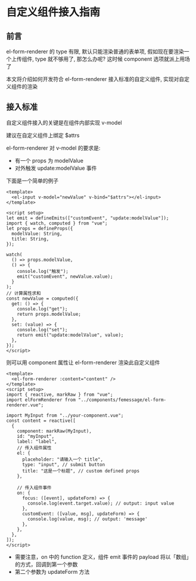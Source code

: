 # 自定义组件接入指南

## 前言

el-form-renderer 的 type 有限, 默认只能渲染普通的表单项, 假如现在要渲染一个上传组件, type 就不够用了, 那怎么办呢? 这时候 component 选项就派上用场了

本文将介绍如何开发符合 el-form-renderer 接入标准的自定义组件, 实现对自定义组件的渲染

## 接入标准

自定义组件接入的关键是在组件内部实现 v-model

建议在自定义组件上绑定 $attrs

el-form-renderer 对 v-model 的要求是:
+ 有一个 props 为 modelValue
+ 对外触发 update:modelValue 事件

下面是一个简单的例子

```JS
<template>
  <el-input v-model="newValue" v-bind="$attrs"></el-input>
</template>

<script setup>
let emit = defineEmits(["customEvent", "update:modelValue"]);
import { watch, computed } from "vue";
let props = defineProps({
  modelValue: String,
  title: String,
});

watch(
  () => props.modelValue,
  () => {
    console.log("触发");
    emit("customEvent", newValue.value);
  }
);
// 计算属性求和
const newValue = computed({
  get: () => {
    console.log("get");
    return props.modelValue;
  },
  set: (value) => {
    console.log("set");
    return emit("update:modelValue", value);
  },
});
</script>
```

则可以用 component 属性让 el-form-renderer 渲染此自定义组件

```JS
<template>
  <el-form-renderer :content="content" />
</template>
<script setup>
import { reactive, markRaw } from "vue";
import elFormRenderer from "../components/femessage/el-form-renderer.vue";

import MyInput from "../your-component.vue";
const content = reactive([
  {
    component: markRaw(MyInput),
    id: "myInput",
    label: "label",
    // 传入组件属性
    el: {
      placeholder: "请输入一个 title",
      type: "input", // submit button
      title: "这是一个标题", // custom defined props
    },

    // 传入组件事件
    on: {
      focus: ([event], updateForm) => {
        console.log(event.target.value); // output: input value
      },
      customEvent: ([value, msg], updateForm) => {
        console.log(value, msg); // output: 'message'
      },
    },
  },
]);
</script>
```

+ 需要注意，on 中的 function 定义，组件 emit 事件的 payload 将以「数组」的方式，回调到第一个参数
+ 第二个参数为 updateForm 方法